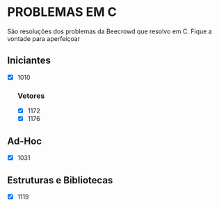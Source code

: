 # PROBLEMAS EM C

São resoluções dos problemas da Beecrowd que resolvo em C. Fique a vontade para aperfeiçoar

## Iniciantes

- [x] 1010

    ### Vetores

    - [x] 1172
    - [x] 1176

## Ad-Hoc

- [x] 1031
      
## Estruturas e Bibliotecas

- [x]  1119
